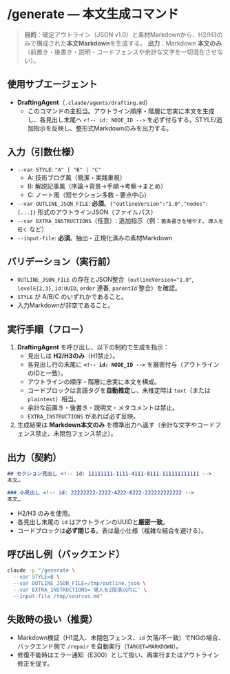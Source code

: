 # /generate — 本文生成コマンド
>
> **目的**：確定アウトライン（JSON v1.0）と素材Markdownから、H2/H3のみで構成された**本文Markdown**を生成する。
> **出力**：Markdown **本文のみ**（前置き・後書き・説明・コードフェンスや余計な文字を一切混在させない）。

## 使用サブエージェント

- **DraftingAgent**（`.claude/agents/drafting.md`）
  - このコマンドの主担当。アウトライン順序・階層に忠実に本文を生成し、各見出し末尾へ `<!-- id: NODE_ID -->` を必ず付与する。STYLE/追加指示を反映し、整形式Markdownのみを出力する。

## 入力（引数仕様）

- `--var STYLE`: `"A" | "B" | "C"`
  - A: 技術ブログ風（簡潔・実践重視）
  - B: 解説記事風（序論→背景→手順→考察→まとめ）
  - C: ノート風（短セクション多数・要点中心）
- `--var OUTLINE_JSON_FILE`: **必須**。`{"outlineVersion":"1.0","nodes":[...]}` 形式のアウトラインJSON（ファイルパス）
- `--var EXTRA_INSTRUCTIONS`（任意）: 追加指示（例：`箇条書きを増やす`、`導入を短く` など）
- `--input-file`: **必須**。抽出・正規化済みの素材Markdown

## バリデーション（実行前）

- `OUTLINE_JSON_FILE` の存在とJSON整合（`outlineVersion="1.0"`, `level∈{2,3}`, `id:UUID`, `order` 連番, `parentId` 整合）を確認。
- `STYLE` が A/B/C のいずれかであること。
- 入力Markdownが非空であること。

## 実行手順（フロー）

1. **DraftingAgent** を呼び出し、以下の制約で生成を指示：
   - 見出しは **H2/H3のみ**（H1禁止）。
   - 各見出し行の末尾に **`<!-- id: NODE_ID -->`** を厳密付与（アウトラインのIDと一致）。
   - アウトラインの順序・階層に忠実に本文を構成。
   - コードブロックは言語タグを**自動推定**し、未推定時は `text`（または `plaintext`）相当。
   - 余計な前置き・後書き・説明文・メタコメントは禁止。
   - `EXTRA_INSTRUCTIONS` があれば必ず反映。
2. 生成結果は **Markdown本文のみ** を標準出力へ返す（余計な文字やコードフェンス禁止、未閉包フェンス禁止）。

## 出力（契約）

```markdown
## セクション見出し <!-- id: 11111111-1111-4111-8111-111111111111 -->
本文…

### 小見出し <!-- id: 22222222-2222-4222-8222-222222222222 -->
本文…
```

- H2/H3 のみを使用。
- 各見出し末尾の `id` はアウトラインのUUIDと**厳密一致**。
- コードブロックは**必ず閉じる**。表は最小仕様（複雑な結合を避ける）。

## 呼び出し例（バックエンド）

```bash
claude -p "/generate \
  --var STYLE=B \
  --var OUTLINE_JSON_FILE=/tmp/outline.json \
  --var EXTRA_INSTRUCTIONS='導入を2段落以内に' \
  --input-file /tmp/sources.md"
```

## 失敗時の扱い（推奨）

- Markdown検証（H1混入、未閉包フェンス、`id` 欠落/不一致）でNGの場合、バックエンド側で `/repair` を自動実行（`TARGET=MARKDOWN`）。
- 修復不能時はエラー通知（E300）として扱い、再実行またはアウトライン修正を促す。
